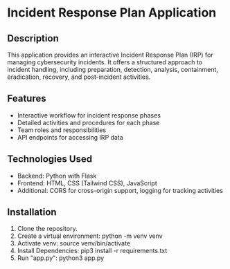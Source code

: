 # Incident Response Plan Application

## Description
This application provides an interactive Incident Response Plan (IRP) for managing cybersecurity incidents. It offers a structured approach to incident handling, including preparation, detection, analysis, containment, eradication, recovery, and post-incident activities.

## Features
- Interactive workflow for incident response phases
- Detailed activities and procedures for each phase
- Team roles and responsibilities
- API endpoints for accessing IRP data

## Technologies Used
- Backend: Python with Flask
- Frontend: HTML, CSS (Tailwind CSS), JavaScript
- Additional: CORS for cross-origin support, logging for tracking activities

## Installation

1. Clone the repository.
2. Create a virtual environment: python -m venv venv
3. Activate venv: source venv/bin/activate
4. Install Dependencies: pip3 install -r requirements.txt
5. Run "app.py": python3 app.py
  
